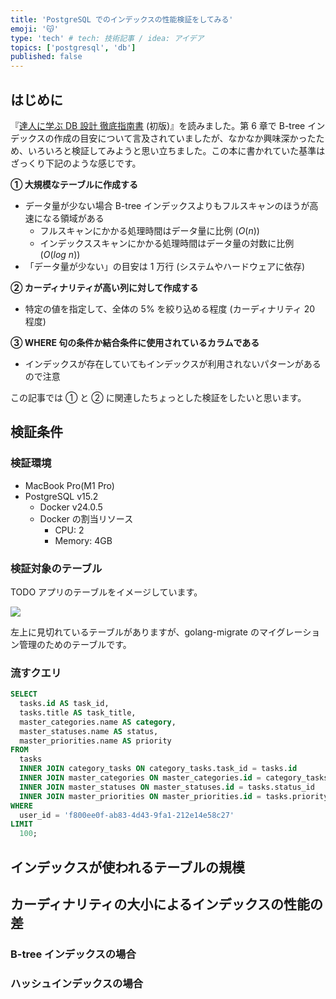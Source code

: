 ```yaml
---
title: 'PostgreSQL でのインデックスの性能検証をしてみる'
emoji: '😽'
type: 'tech' # tech: 技術記事 / idea: アイデア
topics: ['postgresql', 'db']
published: false
---
```


## はじめに

『[達人に学ぶ DB 設計 徹底指南書](https://www.shoeisha.co.jp/book/detail/9784798124704) (初版)』を読みました。第 6 章で B-tree インデックスの作成の目安について言及されていましたが、なかなか興味深かったため、いろいろと検証してみようと思い立ちました。この本に書かれていた基準はざっくり下記のような感じです。

**① 大規模なテーブルに作成する**

- データ量が少ない場合 B-tree インデックスよりもフルスキャンのほうが高速になる領域がある
  - フルスキャンにかかる処理時間はデータ量に比例 ($O(n)$)
  - インデックススキャンにかかる処理時間はデータ量の対数に比例 ($O(log\ n)$)
- 「データ量が少ない」の目安は 1 万行 (システムやハードウェアに依存)

**② カーディナリティが高い列に対して作成する**

- 特定の値を指定して、全体の 5% を絞り込める程度 (カーディナリティ 20 程度)

**③ WHERE 句の条件か結合条件に使用されているカラムである**

- インデックスが存在していてもインデックスが利用されないパターンがあるので注意

この記事では ① と ② に関連したちょっとした検証をしたいと思います。

## 検証条件

### 検証環境

- MacBook Pro(M1 Pro)
- PostgreSQL v15.2
  - Docker v24.0.5
  - Docker の割当リソース
    - CPU: 2
    - Memory: 4GB

### 検証対象のテーブル

TODO アプリのテーブルをイメージしています。

![](https://storage.googleapis.com/zenn-user-upload/c51d17290be1-20230910.png)

左上に見切れているテーブルがありますが、golang-migrate のマイグレーション管理のためのテーブルです。

### 流すクエリ

```sql
SELECT
  tasks.id AS task_id,
  tasks.title AS task_title,
  master_categories.name AS category,
  master_statuses.name AS status,
  master_priorities.name AS priority
FROM
  tasks
  INNER JOIN category_tasks ON category_tasks.task_id = tasks.id
  INNER JOIN master_categories ON master_categories.id = category_tasks.category_id
  INNER JOIN master_statuses ON master_statuses.id = tasks.status_id
  INNER JOIN master_priorities ON master_priorities.id = tasks.priority_id
WHERE
  user_id = 'f800ee0f-ab83-4d43-9fa1-212e14e58c27'
LIMIT
  100;
```

## インデックスが使われるテーブルの規模

## カーディナリティの大小によるインデックスの性能の差

### B-tree インデックスの場合

### ハッシュインデックスの場合
